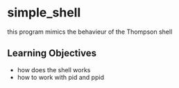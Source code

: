 # simple_shell
this program mimics the behavieur of the Thompson shell
## Learning Objectives
- how does the shell works
- how to work with pid and ppid


